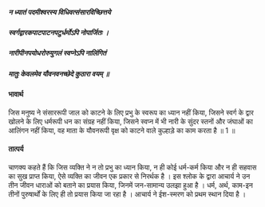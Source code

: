 ##### न ध्यातं पदमीश्वरस्य विधिवत्संसारविच्छित्तये
##### स्वर्गद्वारकपाटपाटनपटुर्धर्मोऽपि नोपार्जितः ।
##### नारीपीनपयोधरोरुयुगलं स्वप्नेऽपि नालिंगितं
##### मातुः केवलमेव यौवनवनच्छेदे कुठारा वयम् ॥

#### भावार्थ

जिस मनुष्य ने संसाररूपी जाल को काटने के लिए प्रभु के स्वरूप का ध्यान नहीं किया, जिसने स्वर्ग के द्वार खोलने के लिए धर्मरूपी धन का संग्रह नहीं किया, जिसने स्वप्न में भी नारी के सुंदर स्तनों और जंघाओं का आलिंगन नहीं किया, वह माता के यौवनरूपी वृक्ष को काटने वाले कुल्हाड़े का काम करता है ॥ 1 ॥

#### तात्पर्य

चाणक्य कहते हैं कि जिस व्यक्ति ने न तो प्रभु का ध्यान किया, न ही कोई धर्म-कर्म किया और न ही सहवास का सुख प्राप्त किया, ऐसे व्यक्ति का जीवन एक प्रकार से निरर्थक है । इस श्लोक के द्वारा आचार्य ने उन तीन जीवन धाराओं को बताने का प्रयास किया, जिनमें जन-सामान्य उलझा हुआ है । धर्म, अर्थ, काम-इन तीनों पुरुषार्थों के लिए ही तो प्रयास किया जा रहा है । आचार्य ने ईश-स्मरण को प्रथम स्थान दिया है ।